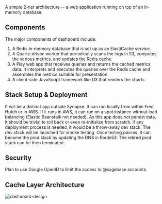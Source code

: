 A simple 2-tier architecture -- a web application running on top of an in-memory database.

## Components

The major components of dashboard include:

1. A Redis in-memory database that is set up as an ElastiCache service.
2. A Quartz-driven worker that periodically scans the logs in S3, computes the various
metrics, and updates the Redis cache.
3. A Play web app that receives queries and returns the cached metrics data. It interprets and executes the queries over the Redis cache and assembles the metrics suitable for presentation.
4. A client-side JavaScript framework like D3 that renders the charts.

## Stack Setup & Deployment

It will be a distinct app outside Synapse. It can run locally from within Fred Hutch or in AWS. If it runs in AWS, it can run on a spot instance without load balancing (Elastic Beanstalk not needed). As this app does not
persist data, it should be trivial to roll back or even re-initialize from scratch. If any deployment process is needed, it would be a throw-away dev stack. The dev stack will be launched for smoke testing. Once testing passes, it can become the prod stack by updating the DNS in Route53. The retired prod stack can be then terminated.

## Security

Plan to use Google OpenID to limit the access to @sagebase accounts.

## Cache Layer Architecture

![dashboard-design](http://pics.sagebase.org.s3-website-us-east-1.amazonaws.com/dashboard-design.png)